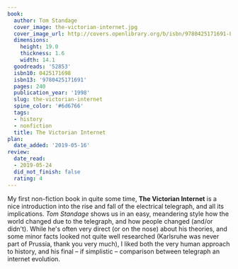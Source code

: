 ```yaml
---
book:
  author: Tom Standage
  cover_image: the-victorian-internet.jpg
  cover_image_url: http://covers.openlibrary.org/b/isbn/9780425171691-L.jpg
  dimensions:
    height: 19.0
    thickness: 1.6
    width: 14.1
  goodreads: '52853'
  isbn10: 0425171698
  isbn13: '9780425171691'
  pages: 240
  publication_year: '1998'
  slug: the-victorian-internet
  spine_color: '#6d6766'
  tags:
  - history
  - nonfiction
  title: The Victorian Internet
plan:
  date_added: '2019-05-16'
review:
  date_read:
  - 2019-05-24
  did_not_finish: false
  rating: 4
---
```


My first non-fiction book in quite some time, **The Victorian Internet** is a nice introduction into the rise and fall of the electrical telegraph, and all its implications. *Tom Standage* shows us in an easy, meandering style how the world changed due to the telegraph, and how people changed (and/or didn't). While he's often very direct (or on the nose) about his theories, and some minor facts looked not quite well researched (Karlsruhe was never part of Prussia, thank you very much), I liked both the very human approach to history, and his final – if simplistic – comparison between telegraph an internet evolution.
